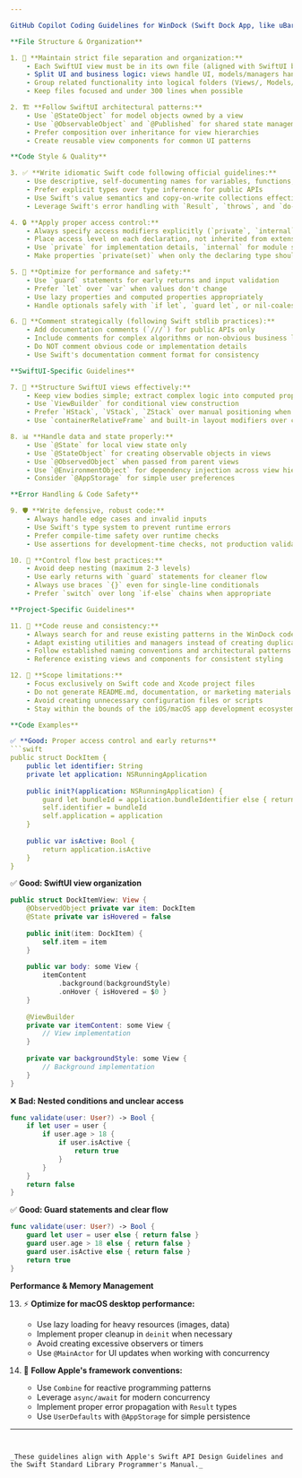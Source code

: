 ```yaml
---

GitHub Copilot Coding Guidelines for WinDock (Swift Dock App, like uBar/Windows 11 Taskbar):

**File Structure & Organization**

1. 📁 **Maintain strict file separation and organization:**
    - Each SwiftUI view must be in its own file (aligned with SwiftUI best practices)
    - Split UI and business logic: views handle UI, models/managers handle state and data
    - Group related functionality into logical folders (Views/, Models/, Managers/, Utilities/)
    - Keep files focused and under 300 lines when possible

2. 🏗️ **Follow SwiftUI architectural patterns:**
    - Use `@StateObject` for model objects owned by a view
    - Use `@ObservableObject` and `@Published` for shared state management
    - Prefer composition over inheritance for view hierarchies
    - Create reusable view components for common UI patterns

**Code Style & Quality**

3. ✅ **Write idiomatic Swift code following official guidelines:**
    - Use descriptive, self-documenting names for variables, functions, and types
    - Prefer explicit types over type inference for public APIs
    - Use Swift's value semantics and copy-on-write collections effectively
    - Leverage Swift's error handling with `Result`, `throws`, and `do-catch`

4. 🔒 **Apply proper access control:**
    - Always specify access modifiers explicitly (`private`, `internal`, `public`)
    - Place access level on each declaration, not inherited from extensions
    - Use `private` for implementation details, `internal` for module scope
    - Make properties `private(set)` when only the declaring type should modify them

5. 🎯 **Optimize for performance and safety:**
    - Use `guard` statements for early returns and input validation
    - Prefer `let` over `var` when values don't change
    - Use lazy properties and computed properties appropriately
    - Handle optionals safely with `if let`, `guard let`, or nil-coalescing

6. 🧠 **Comment strategically (following Swift stdlib practices):**
    - Add documentation comments (`///`) for public APIs only
    - Include comments for complex algorithms or non-obvious business logic
    - Do NOT comment obvious code or implementation details
    - Use Swift's documentation comment format for consistency

**SwiftUI-Specific Guidelines**

7. 🎨 **Structure SwiftUI views effectively:**
    - Keep view bodies simple; extract complex logic into computed properties or methods
    - Use `ViewBuilder` for conditional view construction
    - Prefer `HStack`, `VStack`, `ZStack` over manual positioning when possible
    - Use `containerRelativeFrame` and built-in layout modifiers over custom positioning

8. 📊 **Handle data and state properly:**
    - Use `@State` for local view state only
    - Use `@StateObject` for creating observable objects in views
    - Use `@ObservedObject` when passed from parent views
    - Use `@EnvironmentObject` for dependency injection across view hierarchies
    - Consider `@AppStorage` for simple user preferences

**Error Handling & Code Safety**

9. 🛡️ **Write defensive, robust code:**
    - Always handle edge cases and invalid inputs
    - Use Swift's type system to prevent runtime errors
    - Prefer compile-time safety over runtime checks
    - Use assertions for development-time checks, not production validation

10. 🔄 **Control flow best practices:**
    - Avoid deep nesting (maximum 2-3 levels)
    - Use early returns with `guard` statements for cleaner flow
    - Always use braces `{}` even for single-line conditionals
    - Prefer `switch` over long `if-else` chains when appropriate

**Project-Specific Guidelines**

11. 🔄 **Code reuse and consistency:**
    - Always search for and reuse existing patterns in the WinDock codebase
    - Adapt existing utilities and managers instead of creating duplicates
    - Follow established naming conventions and architectural patterns
    - Reference existing views and components for consistent styling

12. 🚫 **Scope limitations:**
    - Focus exclusively on Swift code and Xcode project files
    - Do not generate README.md, documentation, or marketing materials
    - Avoid creating unnecessary configuration files or scripts
    - Stay within the bounds of the iOS/macOS app development ecosystem

**Code Examples**

✅ **Good: Proper access control and early returns**
```swift
public struct DockItem {
    public let identifier: String
    private let application: NSRunningApplication
    
    public init?(application: NSRunningApplication) {
        guard let bundleId = application.bundleIdentifier else { return nil }
        self.identifier = bundleId
        self.application = application
    }
    
    public var isActive: Bool {
        return application.isActive
    }
}
```

✅ **Good: SwiftUI view organization**
```swift
public struct DockItemView: View {
    @ObservedObject private var item: DockItem
    @State private var isHovered = false
    
    public init(item: DockItem) {
        self.item = item
    }
    
    public var body: some View {
        itemContent
            .background(backgroundStyle)
            .onHover { isHovered = $0 }
    }
    
    @ViewBuilder
    private var itemContent: some View {
        // View implementation
    }
    
    private var backgroundStyle: some View {
        // Background implementation
    }
}
```

❌ **Bad: Nested conditions and unclear access**
```swift
func validate(user: User?) -> Bool {
    if let user = user {
        if user.age > 18 {
            if user.isActive {
                return true
            }
        }
    }
    return false
}
```

✅ **Good: Guard statements and clear flow**
```swift
func validate(user: User?) -> Bool {
    guard let user = user else { return false }
    guard user.age > 18 else { return false }
    guard user.isActive else { return false }
    return true
}
```

**Performance & Memory Management**

13. ⚡ **Optimize for macOS desktop performance:**
    - Use lazy loading for heavy resources (images, data)
    - Implement proper cleanup in `deinit` when necessary
    - Avoid creating excessive observers or timers
    - Use `@MainActor` for UI updates when working with concurrency

14. 🔧 **Follow Apple's framework conventions:**
    - Use `Combine` for reactive programming patterns
    - Leverage `async/await` for modern concurrency
    - Implement proper error propagation with `Result` types
    - Use `UserDefaults` with `@AppStorage` for simple persistence

---
```


_These guidelines align with Apple's Swift API Design Guidelines and the Swift Standard Library Programmer's Manual._
